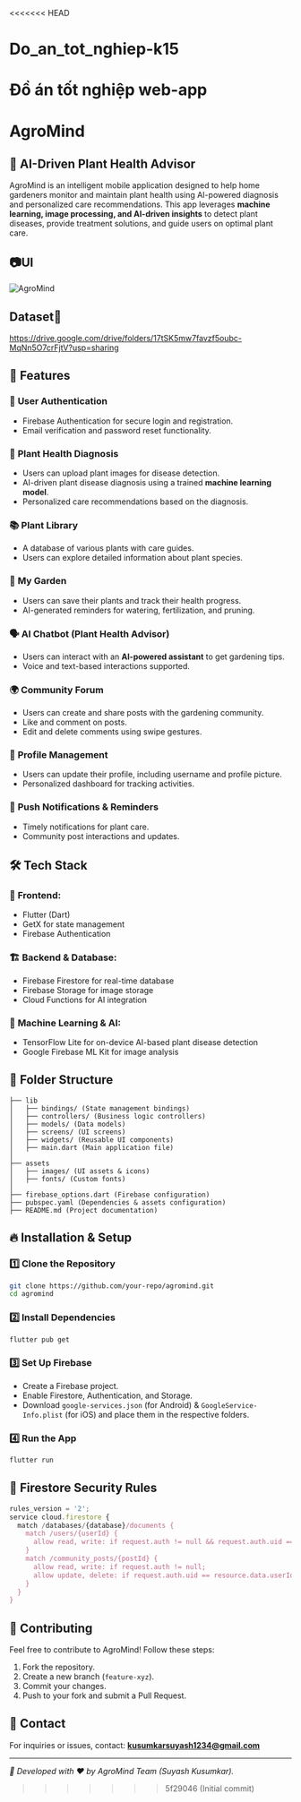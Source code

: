 <<<<<<< HEAD
# Do_an_tot_nghiep-k15
Đồ án tốt nghiệp web-app
=======
# AgroMind

## 🌿 AI-Driven Plant Health Advisor
AgroMind is an intelligent mobile application designed to help home gardeners monitor and maintain plant health using AI-powered diagnosis and personalized care recommendations. This app leverages **machine learning, image processing, and AI-driven insights** to detect plant diseases, provide treatment solutions, and guide users on optimal plant care.

## 📷UI
![AgroMind](https://github.com/user-attachments/assets/eb6f18ea-aede-41ae-ae4d-23886abd85e7)

## Dataset🌱
https://drive.google.com/drive/folders/17tSK5mw7favzf5oubc-MqNn5O7crFjtV?usp=sharing

## 🚀 Features
### 🔹 **User Authentication**
- Firebase Authentication for secure login and registration.
- Email verification and password reset functionality.

### 🌱 **Plant Health Diagnosis**
- Users can upload plant images for disease detection.
- AI-driven plant disease diagnosis using a trained **machine learning model**.
- Personalized care recommendations based on the diagnosis.

### 📚 **Plant Library**
- A database of various plants with care guides.
- Users can explore detailed information about plant species.

### 🏡 **My Garden**
- Users can save their plants and track their health progress.
- AI-generated reminders for watering, fertilization, and pruning.

### 🗣️ **AI Chatbot (Plant Health Advisor)**
- Users can interact with an **AI-powered assistant** to get gardening tips.
- Voice and text-based interactions supported.

### 🌍 **Community Forum**
- Users can create and share posts with the gardening community.
- Like and comment on posts.
- Edit and delete comments using swipe gestures.

### 📌 **Profile Management**
- Users can update their profile, including username and profile picture.
- Personalized dashboard for tracking activities.

### 🔔 **Push Notifications & Reminders**
- Timely notifications for plant care.
- Community post interactions and updates.

## 🛠️ Tech Stack
### 📱 **Frontend:**
- Flutter (Dart)
- GetX for state management
- Firebase Authentication

### 🏗️ **Backend & Database:**
- Firebase Firestore for real-time database
- Firebase Storage for image storage
- Cloud Functions for AI integration

### 🤖 **Machine Learning & AI:**
- TensorFlow Lite for on-device AI-based plant disease detection
- Google Firebase ML Kit for image analysis

## 📂 Folder Structure
```
├── lib
│   ├── bindings/ (State management bindings)
│   ├── controllers/ (Business logic controllers)
│   ├── models/ (Data models)
│   ├── screens/ (UI screens)
│   ├── widgets/ (Reusable UI components)
│   ├── main.dart (Main application file)
│
├── assets
│   ├── images/ (UI assets & icons)
│   ├── fonts/ (Custom fonts)
│
├── firebase_options.dart (Firebase configuration)
├── pubspec.yaml (Dependencies & assets configuration)
├── README.md (Project documentation)
```

## 🔥 Installation & Setup
### 1️⃣ **Clone the Repository**
```bash
git clone https://github.com/your-repo/agromind.git
cd agromind
```

### 2️⃣ **Install Dependencies**
```bash
flutter pub get
```

### 3️⃣ **Set Up Firebase**
- Create a Firebase project.
- Enable Firestore, Authentication, and Storage.
- Download `google-services.json` (for Android) & `GoogleService-Info.plist` (for iOS) and place them in the respective folders.

### 4️⃣ **Run the App**
```bash
flutter run
```

## 📜 Firestore Security Rules
```js
rules_version = '2';
service cloud.firestore {
  match /databases/{database}/documents {
    match /users/{userId} {
      allow read, write: if request.auth != null && request.auth.uid == userId;
    }
    match /community_posts/{postId} {
      allow read, write: if request.auth != null;
      allow update, delete: if request.auth.uid == resource.data.userId;
    }
  }
}
```

## 🤝 Contributing
Feel free to contribute to AgroMind! Follow these steps:
1. Fork the repository.
2. Create a new branch (`feature-xyz`).
3. Commit your changes.
4. Push to your fork and submit a Pull Request.

## 📩 Contact
For inquiries or issues, contact: **kusumkarsuyash1234@gmail.com**

---
_🚀 Developed with ❤️ by AgroMind Team (Suyash Kusumkar)._

>>>>>>> 5f29046 (Initial commit)
